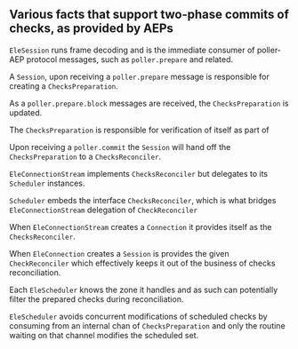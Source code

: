 
## Various facts that support two-phase commits of checks, as provided by AEPs

`EleSession` runs frame decoding and is the immediate consumer of poller-AEP protocol messages, such as
`poller.prepare` and related.

A `Session`, upon receiving a `poller.prepare` message is responsible for creating a `ChecksPreparation`.

As a `poller.prepare.block` messages are received, the `ChecksPreparation` is updated.

The `ChecksPreparation` is responsible for verification of itself as part of 

Upon receiving a `poller.commit` the `Session` will hand off the `ChecksPreparation` to a `ChecksReconciler`.

`EleConnectionStream` implements `ChecksReconciler` but delegates to its `Scheduler` instances.

`Scheduler` embeds the interface `ChecksReconciler`, which is what bridges `EleConnectionStream` delegation 
of `CheckReconciler`

When `EleConnectionStream` creates a `Connection` it provides itself as the `ChecksReconciler`.

When `EleConnection` creates a `Session` is provides the given `CheckReconciler` which effectively
keeps it out of the business of checks reconciliation.

Each `EleScheduler` knows the zone it handles and as such can potentially filter the prepared checks during
reconciliation.

`EleScheduler` avoids concurrent modifications of scheduled checks by consuming from an internal chan 
of `ChecksPreparation` and only the routine waiting on that channel modifies the scheduled set.